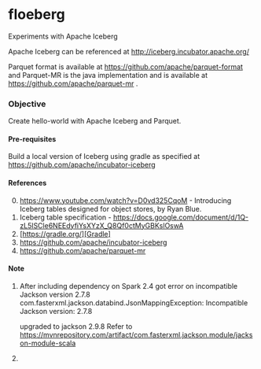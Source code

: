 # floeberg
Experiments with Apache Iceberg

Apache Iceberg can be referenced at http://iceberg.incubator.apache.org/

Parquet format is available at https://github.com/apache/parquet-format
and Parquet-MR is the java implementation and is available at https://github.com/apache/parquet-mr .

### Objective
 Create hello-world with Apache Iceberg and Parquet.


#### Pre-requisites

Build a local version of Iceberg using gradle as specified at https://github.com/apache/incubator-iceberg



#### References
0. https://www.youtube.com/watch?v=D0vd325CqoM - Introducing Iceberg tables designed for object stores, by Ryan Blue.
1. Iceberg table specification - https://docs.google.com/document/d/1Q-zL5lSCle6NEEdyfiYsXYzX_Q8Qf0ctMyGBKslOswA
2. [https://gradle.org/][Gradle]
2. https://github.com/apache/incubator-iceberg
3. https://github.com/apache/parquet-mr

[Gradle]: https://gradle.org/

#### Note
1. After including dependency on Spark 2.4 got error on  incompatible Jackson version 2.7.8
com.fasterxml.jackson.databind.JsonMappingException: Incompatible Jackson version: 2.7.8

   upgraded to jackson 2.9.8
   Refer to https://mvnrepository.com/artifact/com.fasterxml.jackson.module/jackson-module-scala
2.